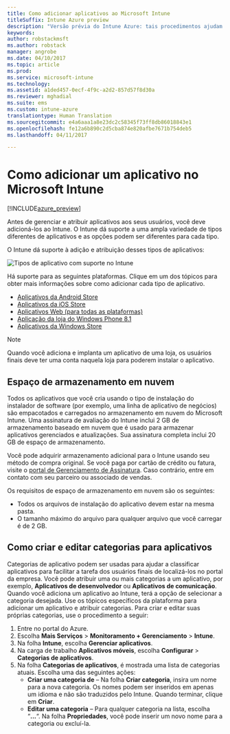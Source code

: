```yaml
---
title: Como adicionar aplicativos ao Microsoft Intune
titleSuffix: Intune Azure preview
description: "Versão prévia do Intune Azure: tais procedimentos ajudam você a deixar seus aplicativos no Intune prontos para serem atribuído aos usuários e dispositivos. "
keywords: 
author: robstackmsft
ms.author: robstack
manager: angrobe
ms.date: 04/10/2017
ms.topic: article
ms.prod: 
ms.service: microsoft-intune
ms.technology: 
ms.assetid: a1ded457-0ecf-4f9c-a2d2-857d57f8d30a
ms.reviewer: mghadial
ms.suite: ems
ms.custom: intune-azure
translationtype: Human Translation
ms.sourcegitcommit: e4a6aaa1a8e23dc2c58345f73ff8db86018843e1
ms.openlocfilehash: fe12a6b890c2d5cba874e820afbe7671b754deb5
ms.lasthandoff: 04/11/2017

---
```


# <a name="how-to-add-an-app-to-microsoft-intune"></a>Como adicionar um aplicativo no Microsoft Intune

[!INCLUDE[azure_preview](../includes/azure_preview.md)]

Antes de gerenciar e atribuir aplicativos aos seus usuários, você deve adicioná-los ao Intune. O Intune dá suporte a uma ampla variedade de tipos diferentes de aplicativos e as opções podem ser diferentes para cada tipo.

O Intune dá suporte à adição e atribuição desses tipos de aplicativos:

![Tipos de aplicativo com suporte no Intune](./media/app-types.png)

Há suporte para as seguintes plataformas. Clique em um dos tópicos para obter mais informações sobre como adicionar cada tipo de aplicativo.

- [Aplicativos da Android Store](/intune-azure/manage-apps/android-store-app)
- [Aplicativos da iOS Store](/intune-azure/manage-apps/ios-store-app)
- [Aplicativos Web (para todas as plataformas)](/intune-azure/manage-apps/web-app)
- [Aplicação da loja do Windows Phone 8.1](/intune-azure/manage-apps/windows-phone-8-1-store-app)
- [Aplicativos da Windows Store](/intune-azure/manage-apps/windows-store-app)

> [!NOTE]
> Quando você adiciona e implanta um aplicativo de uma loja, os usuários finais deve ter uma conta naquela loja para poderem instalar o aplicativo.

## <a name="cloud-storage-space"></a>Espaço de armazenamento em nuvem
Todos os aplicativos que você cria usando o tipo de instalação do instalador de software (por exemplo, uma linha de aplicativo de negócios) são empacotados e carregados no armazenamento em nuvem do Microsoft Intune. Uma assinatura de avaliação do Intune inclui 2 GB de armazenamento baseado em nuvem que é usado para armazenar aplicativos gerenciados e atualizações. Sua assinatura completa inclui 20 GB de espaço de armazenamento.

Você pode adquirir armazenamento adicional para o Intune usando seu método de compra original.  Se você paga por cartão de crédito ou fatura, visite o [portal de Gerenciamento de Assinatura](https://portal.office.com/adminportal/home?switchtomodern=true#/subscriptions).  Caso contrário, entre em contato com seu parceiro ou associado de vendas.

Os requisitos de espaço de armazenamento em nuvem são os seguintes:

-   Todos os arquivos de instalação do aplicativo devem estar na mesma pasta.
-   O tamanho máximo do arquivo para qualquer arquivo que você carregar é de 2 GB.

## <a name="how-to-create-and-edit-categories-for-apps"></a>Como criar e editar categorias para aplicativos 

Categorias de aplicativo podem ser usadas para ajudar a classificar aplicativos para facilitar a tarefa dos usuários finais de localizá-los no portal da empresa. Você pode atribuir uma ou mais categorias a um aplicativo, por exemplo, **Aplicativos de desenvolvedor** ou **Aplicativos de comunicação**. Quando você adiciona um aplicativo ao Intune, terá a opção de selecionar a categoria desejada. Use os tópicos específicos da plataforma para adicionar um aplicativo e atribuir categorias. Para criar e editar suas próprias categorias, use o procedimento a seguir: 

1. Entre no portal do Azure. 
2. Escolha **Mais Serviços** > **Monitoramento + Gerenciamento** > **Intune**. 
3. Na folha **Intune**, escolha **Gerenciar aplicativos**. 
4. Na carga de trabalho **Aplicativos móveis**, escolha **Configurar** > **Categorias de aplicativos**. 
5. Na folha **Categorias de aplicativos**, é mostrada uma lista de categorias atuais. Escolha uma das seguintes ações: 
    - **Criar uma categoria de** – Na folha **Criar categoria**, insira um nome para a nova categoria. Os nomes podem ser inseridos em apenas um idioma e não são traduzidos pelo Intune. Quando terminar, clique em **Criar**.
    - **Editar uma categoria** – Para qualquer categoria na lista, escolha “**...**“. Na folha **Propriedades**, você pode inserir um novo nome para a categoria ou excluí-la.




